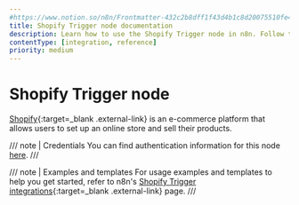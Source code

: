 ```yaml
---
#https://www.notion.so/n8n/Frontmatter-432c2b8dff1f43d4b1c8d20075510fe4
title: Shopify Trigger node documentation
description: Learn how to use the Shopify Trigger node in n8n. Follow technical documentation to integrate Shopify Trigger node into your workflows.
contentType: [integration, reference]
priority: medium
---
```


# Shopify Trigger node

[Shopify](https://www.shopify.com/){:target=_blank .external-link} is an e-commerce platform that allows users to set up an online store and sell their products.

/// note | Credentials
You can find authentication information for this node [here](/integrations/builtin/credentials/shopify.md).
///

///  note  | Examples and templates
For usage examples and templates to help you get started, refer to n8n's [Shopify Trigger integrations](https://n8n.io/integrations/shopify-trigger/){:target=_blank .external-link} page.
///
